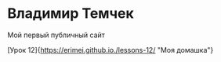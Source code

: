 # Владимир Темчек
Мой первый публичный сайт

[Урок 12]{https://erimei.github.io./lessons-12/ "Моя домашка"}
